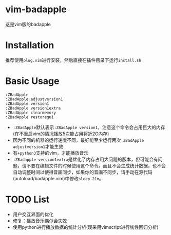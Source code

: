 # vim-badapple
这是vim版的badapple

# Installation
推荐使用`plug.vim`进行安装，然后直接在插件目录下运行`install.sh`

# Basic Usage
```
:ZBadApple 
:ZBadApple adjustversion1
:ZBadApple version1
:ZBadApple version1extra
:ZBadApple clearmemory
:ZBadApple restoregui
```
* `:ZBadApple`默认表示`:ZBadApple version1`，注意这个命令会占用巨大的内存(在不重启vim的情况播放5次能占用将近2G内存)
* 因为不同的机器的运行速度不同，最好能至少运行两次`:ZBadApple adjustversion1`才能生效
* 有`+python3`支持的vim，才能播放音乐
* `:ZBadapple version1extra`是优化了内存占用大问题的版本，但可能会有问题，请不要在编辑文件的时候使用这个命令。而且不会生成统计数据，也不会自动调整时间以使得音画同步，如果你的音画不同步，请手动在源代码(autoload/badapple.vim)中修改`sleep 21m`。

# TODO List
* 用户交互界面的优化
* 修复：播放音乐偶尔会失效
* 使用python进行播放数据的统计分析(现采用vimscript进行线性回归分析)
